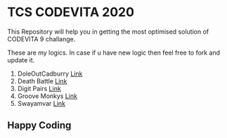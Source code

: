 # TCS CODEVITA 2020
This Repository will help you in getting the most optimised solution of CODEVITA 9 challange.

These are my logics. In case if u have new logic then feel free to fork and update it. 
1. DoleOutCadburry [Link](https://github.com/misrapk/TCS-Codevita9-/blob/master/DoleOutCadbury.cpp)
2. Death Battle [Link](https://github.com/misrapk/TCS-Codevita9-/blob/master/deathBattle.py)
3. Digit Pairs [Link](https://github.com/misrapk/TCS-Codevita9-/blob/master/digitPairs.py)
4. Groove Monkys [Link](https://github.com/misrapk/TCS-Codevita9-/blob/master/GrooveMonkey.cpp)
5. Swayamvar [Link](https://github.com/misrapk/TCS-Codevita9-/blob/master/swayamvarPyton.py)

## Happy Coding